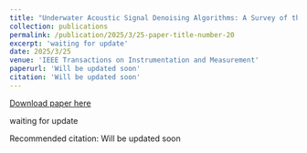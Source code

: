 ```yaml
---
title: "Underwater Acoustic Signal Denoising Algorithms: A Survey of the State-of-the-art"
collection: publications
permalink: /publication/2025/3/25-paper-title-number-20
excerpt: 'waiting for update'
date: 2025/3/25
venue: 'IEEE Transactions on Instrumentation and Measurement'
paperurl: 'Will be updated soon'
citation: 'Will be updated soon'
---
```


<a href='Will be updated soon'>Download paper here</a>

waiting for update

Recommended citation: Will be updated soon
